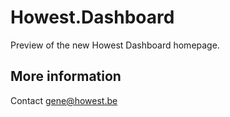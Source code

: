 # Howest.Dashboard
Preview of the new Howest Dashboard homepage.

## More information
Contact gene@howest.be

